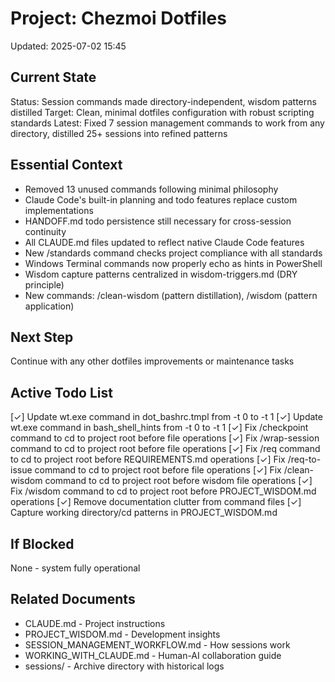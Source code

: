 # Project: Chezmoi Dotfiles
Updated: 2025-07-02 15:45

## Current State
Status: Session commands made directory-independent, wisdom patterns distilled
Target: Clean, minimal dotfiles configuration with robust scripting standards
Latest: Fixed 7 session management commands to work from any directory, distilled 25+ sessions into refined patterns

## Essential Context
- Removed 13 unused commands following minimal philosophy
- Claude Code's built-in planning and todo features replace custom implementations
- HANDOFF.md todo persistence still necessary for cross-session continuity
- All CLAUDE.md files updated to reflect native Claude Code features
- New /standards command checks project compliance with all standards
- Windows Terminal commands now properly echo as hints in PowerShell
- Wisdom capture patterns centralized in wisdom-triggers.md (DRY principle)
- New commands: /clean-wisdom (pattern distillation), /wisdom (pattern application)

## Next Step
Continue with any other dotfiles improvements or maintenance tasks

## Active Todo List
[✓] Update wt.exe command in dot_bashrc.tmpl from -t 0 to -t 1
[✓] Update wt.exe command in bash_shell_hints from -t 0 to -t 1
[✓] Fix /checkpoint command to cd to project root before file operations
[✓] Fix /wrap-session command to cd to project root before file operations
[✓] Fix /req command to cd to project root before REQUIREMENTS.md operations
[✓] Fix /req-to-issue command to cd to project root before file operations
[✓] Fix /clean-wisdom command to cd to project root before wisdom file operations
[✓] Fix /wisdom command to cd to project root before PROJECT_WISDOM.md operations
[✓] Remove documentation clutter from command files
[✓] Capture working directory/cd patterns in PROJECT_WISDOM.md

## If Blocked
None - system fully operational

## Related Documents
- CLAUDE.md - Project instructions
- PROJECT_WISDOM.md - Development insights
- SESSION_MANAGEMENT_WORKFLOW.md - How sessions work
- WORKING_WITH_CLAUDE.md - Human-AI collaboration guide
- sessions/ - Archive directory with historical logs